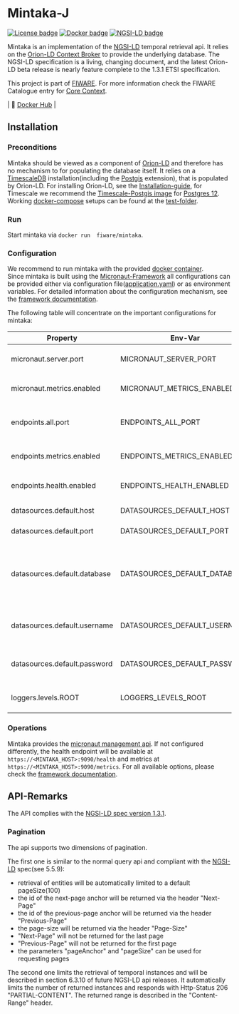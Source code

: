 # <a name="top"></a>Mintaka-J

[![License badge](https://img.shields.io/github/license/FIWARE/context.Orion-LD.svg)](https://opensource.org/licenses/AGPL-3.0)
[![Docker badge](https://img.shields.io/docker/pulls/fiware/mintaka.svg)](https://hub.docker.com/r/fiware/mintaka/)
[![NGSI-LD badge](https://img.shields.io/badge/NGSI-LD-red.svg)](https://www.etsi.org/deliver/etsi_gs/CIM/001_099/009/01.04.01_60/gs_cim009v010401p.pdf)
<br>

Mintaka is an implementation of the [NGSI-LD](https://www.etsi.org/deliver/etsi_gs/CIM/001_099/009/01.04.01_60/gs_cim009v010401p.pdf) temporal retrieval
api. It relies on the [Orion-LD Context Broker](https://github.com/FIWARE/helm-charts/tree/main/charts/orion) to provide the underlying database.
The NGSI-LD specification is a living, changing document, and the latest Orion-LD beta release is nearly feature complete to the
1.3.1 ETSI specification. 

This project is part of [FIWARE](https://www.fiware.org/). For more information check the FIWARE Catalogue entry for
[Core Context](https://github.com/Fiware/catalogue/tree/master/core).

| :whale: [Docker Hub](https://hub.docker.com/r/fiware/mintaka/) |

## Installation

### Preconditions
Mintaka should be viewed as a component of [Orion-LD](https://github.com/FIWARE/helm-charts/tree/main/charts/orion) and therefore has no 
mechanism to for populating the database itself. It relies on a  [TimescaleDB](https://www.timescale.com/) installation(including the 
[Postgis](https://postgis.net/) extension), that is populated by Orion-LD. 
For installing Orion-LD, see the [Installation-guide](https://github.com/FIWARE/context.Orion-LD/blob/develop/doc/manuals-ld/installation-guide.md),
for Timescale we recommend the [Timescale-Postgis image](https://hub.docker.com/r/timescale/timescaledb-postgis/) for [Postgres 12](https://hub.docker.com/layers/timescale/timescaledb-postgis/latest-pg12/images/sha256-40be823de6035faa44d3e811f04f3f064868ee779ebb49b287e1c809ec786994?context=explore).
Working [docker-compose](https://docs.docker.com/compose/) setups can be found at the [test-folder](src/test/resources/docker-compose).

### Run

Start mintaka via ```docker run  fiware/mintaka```.

### Configuration

We recommend to run mintaka with the provided [docker container](https://hub.docker.com/r/fiware/mintaka/).   
Since mintaka is built using the [Micronaut-Framework](https://micronaut.io/) all configurations can be provided either via configuration 
file([application.yaml](src/main/resources/application.yml)) or as environment variables. For detailed information about the configuration mechanism,
see the [framework documentation](https://docs.micronaut.io/2.1.3/guide/index.html#configurationProperties).

The following table will concentrate on the important configurations for mintaka:

|  Property | Env-Var | Description | Default |
| ----------------- | ----------------------------------- | ----------------------------------------------- | ------------------------ |
| micronaut.server.port        | MICRONAUT_SERVER_PORT | Server port to be used for mintaka    | 8080  |
| micronaut.metrics.enabled | MICRONAUT_METRICS_ENABLED | Enable the metrics gathering | true |
| endpoints.all.port | ENDPOINTS_ALL_PORT | Port to provide the management endpoints | 8080 |
| endpoints.metrics.enabled | ENDPOINTS_METRICS_ENABLED | Enable the metrics endpoint | true |
| endpoints.health.enabled | ENDPOINTS_HEALTH_ENABLED | Enable the health endpoint | true | 
| datasources.default.host | DATASOURCES_DEFAULT_HOST | Host of timescale | localhost |
| datasources.default.port | DATASOURCES_DEFAULT_PORT | Port of timescale | 5432 |
| datasources.default.database | DATASOURCES_DEFAULT_DATABASE | Name of the default database, needs to coincide with orion-ld | orion |
| datasources.default.username | DATASOURCES_DEFAULT_USERNAME | Username to be used for db connections | orion | 
| datasources.default.password | DATASOURCES_DEFAULT_PASSWORD | Password to be used for db connections | orion | 
| loggers.levels.ROOT | LOGGERS_LEVELS_ROOT | Root log level of mintaka | ERROR |

### Operations 

Mintaka provides the [micronaut management api](https://docs.micronaut.io/latest/guide/index.html#management). If not configured differently,
the health endpoint will be available at ```https://<MINTAKA_HOST>:9090/health``` and metrics at ```https://<MINTAKA_HOST>:9090/metrics```.
For all available options, please check the [framework documentation](https://docs.micronaut.io/latest/guide/index.html#management).

## API-Remarks

The API complies with the [NGSI-LD spec version 1.3.1](https://www.etsi.org/deliver/etsi_gs/CIM/001_099/009/01.03.01_60/gs_cim009v010301p.pdf).

### Pagination

The api supports two dimensions of pagination. 

The first one is similar to the normal query api and compliant with the 
[NGSI-LD](https://www.etsi.org/deliver/etsi_gs/CIM/001_099/009/01.04.01_60/gs_cim009v010401p.pdf) spec(see 5.5.9):
* retrieval of entities will be automatically limited to a default pageSize(100) 
* the id of the next-page anchor will be returned via the header "Next-Page"
* the id of the previous-page anchor will be returned via the header "Previous-Page"
* the page-size will be returned via the header "Page-Size"
* "Next-Page" will not be returned for the last page
* "Previous-Page" will not be returned for the first page
* the parameters "pageAnchor" and "pageSize" can be used for requesting pages

The second one limits the retrieval of temporal instances and will be described in section 6.3.10 of future NGSI-LD api releases. It automatically 
limits the number of returned instances and responds with Http-Status 206 "PARTIAL-CONTENT". The returned range is described in the "Content-Range" header.